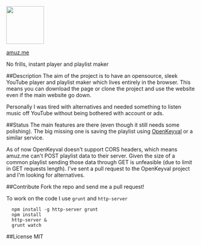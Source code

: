 <img src="http://amuz.me/img/amuz-bunny.png" width="100" />

[amuz.me](http://amuz.me)

No frills, instant player and playlist maker

##Description
The aim of the project is to have an opensource, sleek YouTube player and playlist maker which lives entirely in the browser.
This means you can download the page or clone the project and use the website even if the main website go down.

Personally I was tired with alternatives and needed something to listen music off YouTube without being bothered with account or ads.

##Status
The main features are there (even though it still needs some polishing).
The big missing one is saving the playlist using [OpenKeyval](http://openkeyval.org) or a similar service.

As of now OpenKeyval doesn't support CORS headers, which means amuz.me can't POST playlist data to their server. 
Given the size of a common playlist sending those data through GET is unfeasible (due to limit in GET requests length).
I've sent a pull request to the OpenKeyval project and I'm looking for alternatives.

##Contribute
Fork the repo and send me a pull request!

To work on the code I use `grunt` and `http-server`

      npm install -g http-server grunt
      npm install
      http-server &
      grunt watch


##License
MIT
